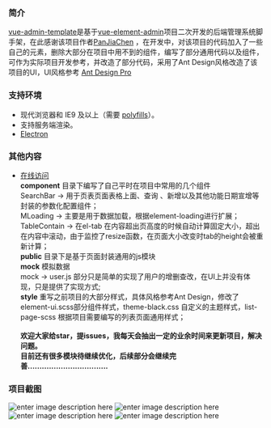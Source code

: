 

### 简介

[vue-admin-template](https://github.com/neveryielding/vue-admin-template)是基于[vue-element-admin](https://github.com/neveryielding/vue-element-admin)项目二次开发的后端管理系统脚手架，在此感谢该项目作者[PanJiaChen](https://github.com/PanJiaChen) ，在开发中，对该项目的代码加入了一些自己的元素，删除大部分在项目中用不到的组件，编写了部分通用代码以及组件，可作为实际项目开发参考，并改造了部分代码，采用了Ant Design风格改造了该项目的UI，UI风格参考 [Ant Design Pro](https://preview.pro.ant.design/#/dashboard/analysis)

### 支持环境
-   现代浏览器和 IE9 及以上（需要  [polyfills](https://ant.design/docs/react/getting-started-cn#%E5%85%BC%E5%AE%B9%E6%80%A7)）。
-   支持服务端渲染。
-   [Electron](http://electron.atom.io/)
###  其他内容
-  [在线访问](http://www.stars21.cn/) <br/>
**component** 目录下编写了自己平时在项目中常用的几个组件 <br/>
	SearchBar -> 用于页表页面表格上面、查询 、新增以及其他功能日期宣增等封装的参数化配置组件；<br/>
	MLoading  -> 主要是用于数据加载，根据element-loading进行扩展；<br/>
	TableContain -> 在el-tab 在内容超出页高度的时候自动计算固定大小，超出在内容中滚动，由于监控了resize函数，在页面大小改变时tab的height会被重新计算；<br/>
**public** 目录下是基于页面封装通用的js模块<br/>
**mock**  模拟数据<br/>
	mock -> user.js 部分只是简单的实现了用户的增删查改，在UI上并没有体现，只是提供了实现方式;<br/>
**style**	 重写之前项目的大部分样式，具体风格参考Ant Design，修改了element-ui.scss部分组件样式，theme-black.css 自定义的主题样式，list-page-scss 根据项目需要编写的列表页面通用样式；<br/><br/>
    **欢迎大家给star，提issues，我每天会抽出一定的业余时间来更新项目，解决问题。**<br/>
    **目前还有很多模块待继续优化，后续部分会继续完善..................................<br/>**
### 项目截图
![enter image description here](http://chuantu.biz/t6/338/1530719430x-1404817706.png)
![enter image description here](http://chuantu.biz/t6/338/1530719456x-1404817706.png)
![enter image description here](http://chuantu.biz/t6/338/1530719491x-1404817706.png)
![enter image description here](http://chuantu.biz/t6/338/1530719491x-1404817706.png)
